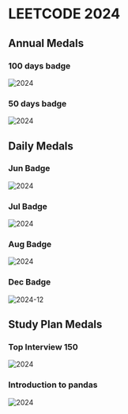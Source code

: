 # LEETCODE 2024

## Annual Medals
### 100 days badge
<img src="https://assets.leetcode.com/static_assets/marketing/2024-100-new.gif" alt="2024">

### 50 days badge
<img src="https://assets.leetcode.com/static_assets/marketing/2024-50-new.gif" alt="2024">


## Daily Medals

### Jun Badge

<img src="https://assets.leetcode.com/static_assets/marketing/2024-06-new.gif" alt="2024">

### Jul Badge

<img src="https://assets.leetcode.com/static_assets/marketing/2024-07-new.gif" alt="2024">

### Aug Badge

<img src="https://leetcode.com/static/images/badges/2024/gif/2024-08.gif" alt="2024">

### Dec Badge

<img src="https://leetcode.com/static/images/badges/2024/gif/2024-12.gif" alt="2024-12">

## Study Plan Medals

### Top Interview 150

<img src="https://assets.leetcode.com/static_assets/others/Top_Interview_150.gif" alt="2024">

### Introduction to pandas

<img src="https://assets.leetcode.com/static_assets/others/Introduction_to_Pandas.gif" alt="2024">
